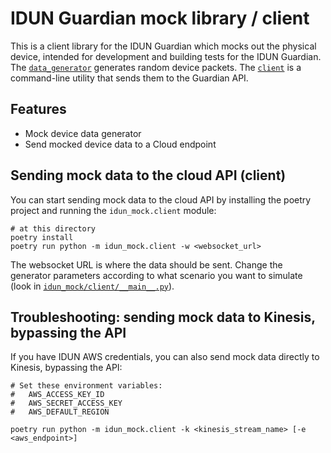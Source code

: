 # IDUN Guardian mock library / client

This is a client library for the IDUN Guardian which mocks out the physical device, intended for development and building tests for the IDUN Guardian.
The [`data_generator`](idun_mock/data_generator) generates random device packets.
The [`client`](idun_mock/client) is a command-line utility that sends them to the Guardian API.

## Features

- Mock device data generator
- Send mocked device data to a Cloud endpoint

## Sending mock data to the cloud API (client)

You can start sending mock data to the cloud API by installing the poetry project and running the `idun_mock.client` module:

```
# at this directory
poetry install
poetry run python -m idun_mock.client -w <websocket_url>
```

The websocket URL is where the data should be sent. Change the generator parameters according to what scenario you want to simulate (look in [`idun_mock/client/__main__.py`](idun_mock/client/__main__.py)).

## Troubleshooting: sending mock data to Kinesis, bypassing the API

If you have IDUN AWS credentials, you can also send mock data directly to Kinesis, bypassing the API:

```
# Set these environment variables:
#   AWS_ACCESS_KEY_ID
#   AWS_SECRET_ACCESS_KEY
#   AWS_DEFAULT_REGION

poetry run python -m idun_mock.client -k <kinesis_stream_name> [-e <aws_endpoint>]
```
